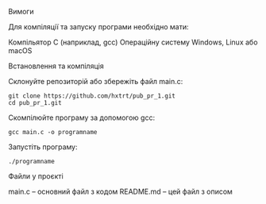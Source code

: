 Вимоги

Для компіляції та запуску програми необхідно мати:

 Компільятор C (наприклад, gcc)
 Операційну систему Windows, Linux або macOS

Встановлення та компіляція

Склонуйте репозиторій або збережіть файл main.c:

    git clone https://github.com/hxtrt/pub_pr_1.git
    cd pub_pr_1.git
Скомпілюйте програму за допомогою gcc:

    gcc main.c -o programname

Запустіть програму:

    ./programname

Файли у проєкті

main.c – основний файл з кодом
README.md – цей файл з описом
